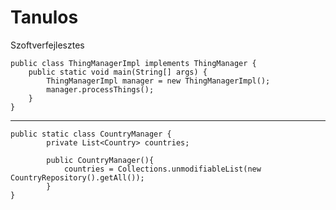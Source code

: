 # Tanulos
Szoftverfejlesztes

    public class ThingManagerImpl implements ThingManager {
        public static void main(String[] args) {
            ThingManagerImpl manager = new ThingManagerImpl();
            manager.processThings();
        }
    }
----

    public static class CountryManager {
            private List<Country> countries;
            
            public CountryManager(){
                countries = Collections.unmodifiableList(new CountryRepository().getAll());
            }
    }

